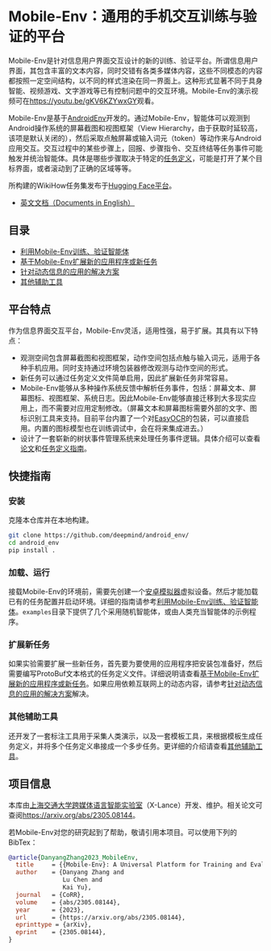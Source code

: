 <!-- vimc: call SyntaxRange#Include('```sh', '```', 'sh', 'NonText'): -->
<!-- vimc: call SyntaxRange#Include('```bibtex', '```', 'bib', 'NonText'): -->
<!-- vim: set nospell iminsert=2: -->

# Mobile-Env：通用的手机交互训练与验证的平台

Mobile-Env是针对信息用户界面交互设计的新的训练、验证平台。所谓信息用户界面，其包含丰富的文本内容，同时交错有各类多媒体内容，这些不同模态的内容都按照一定空间结构，以不同的样式渲染在同一界面上。这种形式显著不同于具身智能、视频游戏、文字游戏等已有控制问题中的交互环境。Mobile-Env的演示视频可在<https://youtu.be/gKV6KZYwxGY>观看。

Mobile-Env是基于[AndroidEnv](https://github.com/deepmind/android_env)开发的。通过Mobile-Env，智能体可以观测到Android操作系统的屏幕截图和视图框架（View Hierarchy，由于获取时延较高，该项是默认关闭的），然后采取点触屏幕或输入词元（token）等动作来与Android应用交互。交互过程中的某些步骤上，回报、步骤指令、交互终结等任务事件可能触发并统治智能体。具体是哪些步骤取决于特定的[任务定义](docs/task-definition-zh.md)，可能是打开了某个目标界面，或者滚动到了正确的区域等等。

所构建的WikiHow任务集发布于[Hugging Face平台](https://huggingface.co/datasets/zdy023/WikiHow-taskset)。

* [英文文档（Documents in English）](README.md)

## 目录

* [利用Mobile-Env训练、验证智能体](docs/env-usage-zh.md)
* [基于Mobile-Env扩展新的应用程序或新任务](docs/task-definition-zh.md)
* [针对动态信息的应用的解决方案](docs/dynamic-app-zh.md)
* [其他辅助工具](docs/other-tools-zh.md)

## 平台特点

作为信息界面交互平台，Mobile-Env灵活，适用性强，易于扩展。其具有以下特点：

* 观测空间包含屏幕截图和视图框架，动作空间包括点触与输入词元，适用于各种手机应用。同时支持通过环境包装器修改观测与动作空间的形式。
* 新任务可以通过任务定义文件简单启用，因此扩展新任务非常容易。
* Mobile-Env能够从多种操作系统反馈中解析任务事件，包括：屏幕文本、屏幕图标、视图框架、系统日志。因此Mobile-Env能够直接迁移到大多现实应用上，而不需要对应用定制修改。（屏幕文本和屏幕图标需要外部的文字、图标识别工具来支持。目前平台内置了一个对[EasyOCR](https://github.com/JaidedAI/EasyOCR)的包装，可以直接启用。内置的图标模型也在训练调试中，会在将来集成进去。）
* 设计了一套崭新的树状事件管理系统来处理任务事件逻辑。具体介绍可以查看[论文](https://arxiv.org/abs/2305.08144)和[任务定义指南](docs/task-definition-zh.md)。

## 快捷指南

### 安装

<!-- TODO: pypi源 -->

克隆本仓库并在本地构建。

```sh
git clone https://github.com/deepmind/android_env/
cd android_env
pip install .
```

### 加载、运行

接载Mobile-Env的环境前，需要先创建一个[安卓模拟器](https://developer.android.com/about)虚拟设备。然后才能加载已有的任务配置并启动环境。详细的指南请参考[利用Mobile-Env训练、验证智能体](docs/env-usage-zh.md)。`examples`目录下提供了几个采用随机智能体，或由人类充当智能体的示例程序。

### 扩展新任务

如果实验需要扩展一些新任务，首先要为要使用的应用程序把安装包准备好，然后需要编写ProtoBuf文本格式的任务定义文件。详细说明请查看[基于Mobile-Env扩展新的应用程序或新任务](docs/task-definition-zh.md)。如果应用依赖互联网上的动态内容，请参考[针对动态信息的应用的解决方案](docs/dynamic-app-zh.md)解决。

### 其他辅助工具

还开发了一套标注工具用于采集人类演示，以及一套模板工具，来根据模板生成任务定义，并将多个任务定义串接成一个多步任务。更详细的介绍请查看[其他辅助工具](docs/other-tools-zh.md)。

## 项目信息

本库由[上海交通大学跨媒体语言智能实验室](https://x-lance.sjtu.edu.cn/en)（X-Lance）开发、维护。相关论文可查阅<https://arxiv.org/abs/2305.08144>。

若Mobile-Env对您的研究起到了帮助，敬请引用本项目。可以使用下列的BibTex：

```bibtex
@article{DanyangZhang2023_MobileEnv,
  title     = {{Mobile-Env}: A Universal Platform for Training and Evaluation of Mobile Interaction},
  author    = {Danyang Zhang and
               Lu Chen and
               Kai Yu},
  journal   = {CoRR},
  volume    = {abs/2305.08144},
  year      = {2023},
  url       = {https://arxiv.org/abs/2305.08144},
  eprinttype = {arXiv},
  eprint    = {2305.08144},
}
```
